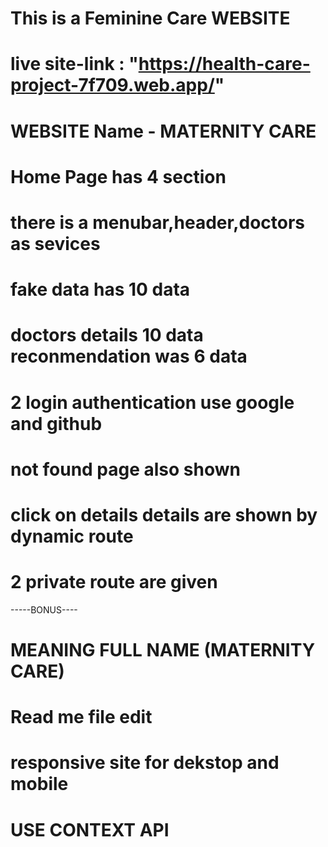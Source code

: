 # This is a Feminine Care WEBSITE
# live site-link : "https://health-care-project-7f709.web.app/"
# WEBSITE Name - MATERNITY CARE
# Home Page has 4 section
# there is a menubar,header,doctors as sevices
# fake data has 10 data
# doctors details 10 data reconmendation was 6 data
# 2 login authentication use google and github
# not found page also shown
# click on details details are shown by dynamic route
# 2 private route are given
-----BONUS----
# MEANING FULL NAME (MATERNITY CARE)
# Read me file edit
# responsive site for dekstop and mobile 
# USE CONTEXT API 

